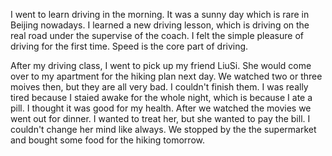 I went to learn driving in the morning. It was a sunny day which is rare in Beijing nowadays.
I learned a new driving lesson, which is driving on the real road under the supervise 
of the coach. I felt the simple pleasure of driving for the first time. Speed is the 
core part of driving.

After my driving class, I went to pick up my friend LiuSi. She would come over to my 
apartment for the hiking plan next day. We watched two or three moives then, but they are all
very bad. I couldn't finish them. I was really tired because I staied awake for the whole night, which
 is because I ate a pill. I thought it was good for my health. After we watched the movies we
 went out for dinner. I wanted to treat her, but she wanted to pay the bill. I couldn't 
 change her mind like always. We stopped by the the supermarket and bought some food for the hiking tomorrow.


